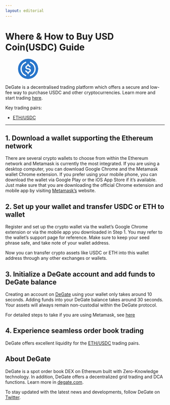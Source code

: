 ```yaml
---
layout: editorial
---
```


# Where & How to Buy USD Coin(USDC) Guide

<figure><img src="../.gitbook/assets/USDC.png" alt="USDC" width="64" style="border-radius: 50%;"><figcaption></figcaption></figure>

DeGate is a decentralised trading platform which offers a secure and low-fee way to purchase USDC and other cryptocurrencies. Learn more and start trading [here](https://app.degate.com/trade/USDC/0xa0b86991c6218b36c1d19d4a2e9eb0ce3606eb48?utm_source=howtobuy).&#x20;

Key trading pairs:

* [ETH/USDC](https://app.degate.com/trade/0xa0b86991c6218b36c1d19d4a2e9eb0ce3606eb48/ETH?utm_source=howtobuy)

***

## 1. Download a wallet supporting the Ethereum network

There are several crypto wallets to choose from within the Ethereum network and Metamask is currently the most integrated. If you are using a desktop computer, you can download Google Chrome and the Metamask wallet Chrome extension. If you prefer using your mobile phone, you can download the wallet via Google Play or the iOS App Store if it’s available. Just make sure that you are downloading the official Chrome extension and mobile app by visiting [Metamask’s](https://metamask.io/) website.

## 2. Set up your wallet and transfer USDC or ETH to wallet

Register and set up the crypto wallet via the wallet’s Google Chrome extension or via the mobile app you downloaded in Step 1. You may refer to the wallet’s support page for reference. Make sure to keep your seed phrase safe, and take note of your wallet address.&#x20;

Now you can transfer crypto assets like USDC or ETH into this wallet address through any other exchanges or wallets.

## 3. Initialize a DeGate account and add funds to DeGate balance

Creating an account on [DeGate](https://app.degate.com/?utm_source=USDC_howtobuy) using your wallet only takes around 10 seconds. Adding funds into your DeGate balance takes around 30 seconds. Your assets will always remain non-custodial within the DeGate protocol.

For detailed steps to take if you are using Metamask, see [here](https://docs.degate.com/v/product_en/main-features/wallet-connectivity/metamask)

## 4. Experience seamless order book trading

DeGate offers excellent liquidity for the [ETH/USDC](https://app.degate.com/trade/0xa0b86991c6218b36c1d19d4a2e9eb0ce3606eb48/ETH?utm_source=howtobuy) trading pairs.&#x20;

## About DeGate

DeGate is a spot order book DEX on Ethereum built with Zero-Knowledge technology. In addition, DeGate offers a decentralized grid trading and DCA functions. Learn more in [degate.com](https://degate.com/?utm_source=USDC_howtobuy).

To stay updated with the latest news and developments, follow DeGate on [Twitter](https://twitter.com/degatedex).
